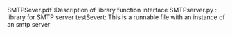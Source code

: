 SMTPSever.pdf :Description of library function interface
SMTPserver.py : library for SMTP server
testSevert: This is a runnable file with an instance of an smtp server

